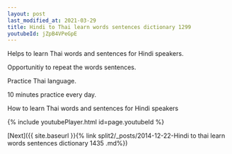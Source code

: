 ```yaml
---
layout: post
last_modified_at: 2021-03-29
title: Hindi to Thai learn words sentences dictionary 1299 
youtubeId: jZpB4VPeGpE
---
```

 
 
Helps to learn Thai words and sentences for Hindi speakers.

Opportunitiy to repeat the words sentences. 

Practice Thai language. 
 
10 minutes practice every day. 
 
How to learn Thai words and sentences for Hindi speakers 
 
{% include youtubePlayer.html id=page.youtubeId %}
 
 
[Next]({{ site.baseurl }}{% link  split2/_posts/2014-12-22-Hindi to thai learn words sentences dictionary 1435 .md%})
 
